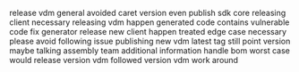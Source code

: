 release vdm general avoided caret version even publish sdk core releasing client necessary releasing vdm happen generated code contains vulnerable code fix generator release new client happen treated edge case necessary please avoid following issue publishing new vdm latest tag still point version maybe talking assembly team additional information handle bom worst case would release version vdm followed version vdm work around